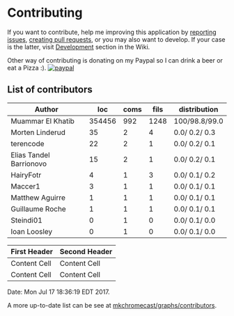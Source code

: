 Contributing
============

If you want to contribute, help me improving this application by [reporting
issues](https://github.com/muammar/mkchromecast/issues), [creating pull
requests](https://github.com/muammar/mkchromecast/pulls), or you may also want
to develop. If your case is the latter, visit
[Development](https://github.com/muammar/mkchromecast/wiki/development) section
in the Wiki.

Other way of contributing is donating on my Paypal so I can drink a beer or eat
a Pizza :).
[![paypal](https://www.paypalobjects.com/en_US/i/btn/btn_donateCC_LG.gif)](https://www.paypal.com/cgi-bin/webscr?cmd=_donations&business=RZLF7TDCAXT9Q&lc=US&item_name=mkchromecast&currency_code=USD&bn=PP%2dDonationsBF%3abtn_donateCC_LG%2egif%3aNonHosted)

List of contributors
--------------------

| Author                  |    loc | coms | fils |  distribution  |
| ----------------------- | ------ | ---- | ---- |  ------------  |
| Muammar El Khatib       | 354456 |  992 | 1248 |  100/98.8/99.0 |
| Morten Linderud         |     35 |    2 |    4 |  0.0/ 0.2/ 0.3 |
| terencode               |     22 |    2 |    1 |  0.0/ 0.2/ 0.1 |
| Elias Tandel Barrionovo |     15 |    2 |    1 |  0.0/ 0.2/ 0.1 |
| HairyFotr               |      4 |    1 |    3 |  0.0/ 0.1/ 0.2 |
| Maccer1                 |      3 |    1 |    1 |  0.0/ 0.1/ 0.1 |
| Matthew Aguirre         |      1 |    1 |    1 |  0.0/ 0.1/ 0.1 |
| Guillaume Roche         |      1 |    1 |    1 |  0.0/ 0.1/ 0.1 |
| Steindi01               |      0 |    1 |    0 |  0.0/ 0.1/ 0.0 |
| Ioan Loosley            |      0 |    1 |    0 |  0.0/ 0.1/ 0.0 |

| First Header  | Second Header |
| ------------- | ------------- |
| Content Cell  | Content Cell  |
| Content Cell  | Content Cell  |

Date: Mon Jul 17 18:36:19 EDT 2017.

A more up-to-date list can be see at
[mkchromecast/graphs/contributors](https://github.com/muammar/mkchromecast/graphs/contributors).
